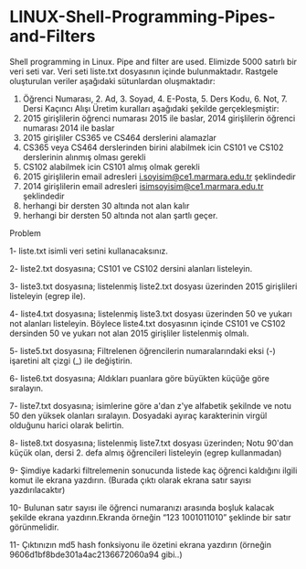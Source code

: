 # LINUX-Shell-Programming-Pipes-and-Filters
Shell programming in Linux. Pipe and filter are used.
Elimizde 5000 satırlı bir veri seti var. Veri seti liste.txt dosyasının içinde bulunmaktadır.
Rastgele oluşturulan veriler aşağıdaki sütunlardan oluşmaktadır:
1. Öğrenci Numarası, 2. Ad, 3. Soyad, 4. E-Posta, 5. Ders Kodu, 6. Not, 7. Dersi Kaçıncı Alışı
Üretim kuralları aşağıdaki şekilde gerçekleşmiştir:
1. 2015 girişlilerin öğrenci numarası 2015 ile baslar, 2014 girişlilerin öğrenci numarası 2014 ile baslar
2. 2015 girişliler CS365 ve CS464 derslerini alamazlar
3. CS365 veya CS464 derslerinden birini alabilmek icin CS101 ve CS102 derslerinin alınmış olması
gerekli
4. CS102 alabilmek icin CS101 almış olmak gerekli
5. 2015 girişlilerin email adresleri i.soyisim@ce1.marmara.edu.tr şeklindedir
6. 2014 girişlilerin email adresleri isimsoyisim@ce1.marmara.edu.tr şeklindedir
7. herhangi bir dersten 30 altında not alan kalır
8. herhangi bir dersten 50 altında not alan şartlı geçer. 

Problem

1- liste.txt isimli veri setini kullanacaksınız.

2- liste2.txt dosyasına; CS101 ve CS102 dersini alanları listeleyin.

3- liste3.txt dosyasına; listelenmiş liste2.txt dosyası üzerinden 2015 girişlileri listeleyin (egrep ile).

4- liste4.txt dosyasına; listelenmiş liste3.txt dosyası üzerinden 50 ve yukarı not alanları listeleyin. Böylece liste4.txt dosyasının içinde CS101 ve CS102 dersinden 50 ve yukarı not alan 2015 girişliler listelenmiş olmalı. 

5- liste5.txt dosyasına; Filtrelenen öğrencilerin numaralarındaki eksi (-) işaretini alt çizgi (_) ile değiştirin.
 
6- liste6.txt dosyasına; Aldıkları puanlara
göre büyükten küçüğe göre sıralayın.

7- liste7.txt dosyasına; isimlerine göre a'dan z'ye alfabetik şekilnde ve notu 50 den yüksek olanları sıralayın. 
Dosyadaki ayıraç karakterinin virgül olduğunu harici olarak belirtin.

8- liste8.txt dosyasına; listelenmiş liste7.txt dosyası üzerinden; Notu 90'dan küçük olan, dersi 2. defa almış öğrencileri listeleyin (egrep kullanmadan)

9- Şimdiye kadarki filtrelemenin sonucunda listede kaç öğrenci kaldığını ilgili komut ile ekrana yazdırın.
(Burada çıktı olarak ekrana satır sayısı yazdırılacaktır)

10- Bulunan satır sayısı ile öğrenci numaranızı arasında boşluk kalacak şekilde ekrana yazdırın.Ekranda örneğin “123 1001011010” şeklinde bir satır görünmelidir.

11- Çıktınızın md5 hash fonksiyonu ile özetini ekrana yazdırın (örneğin
9606d1bf8bde301a4ac2136672060a94 gibi..)


